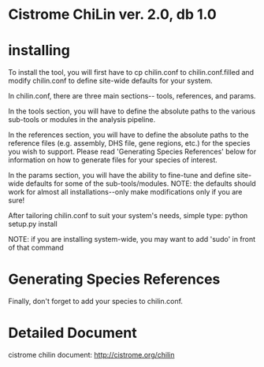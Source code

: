 Cistrome ChiLin ver. 2.0, db 1.0
=================================

installing
========================
To install the tool, you will first have to cp chilin.conf to chilin.conf.filled
and modify chilin.conf to define site-wide defaults for your system.

In chilin.conf, there are three main sections-- tools, references, and params.

In the tools section, you will have to define the absolute paths to the various
sub-tools or modules in the analysis pipeline.

In the references section, you will have to define the absolute paths to the
reference files (e.g. assembly, DHS file, gene regions, etc.) for the species
you wish to support.  Please read 'Generating Species References' below for
information on how to generate files for your species of interest.

In the params section, you will have the ability to fine-tune and define
site-wide defaults for some of the sub-tools/modules.  NOTE: the defaults
should work for almost all installations--only make modifications only if you
are sure!

After tailoring chilin.conf to suit your system's needs, simple type:
python setup.py install

NOTE: if you are installing system-wide, you may want to add 'sudo' in front
of that command

Generating Species References
=============================

Finally, don't forget to add your species to chilin.conf.


Detailed Document
=============================

cistrome chilin document: http://cistrome.org/chilin
